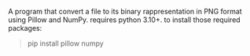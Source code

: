 A program that convert a file to its binary rappresentation in PNG format using Pillow and NumPy.
requires python 3.10+.
to install those required packages:
> pip install pillow numpy
